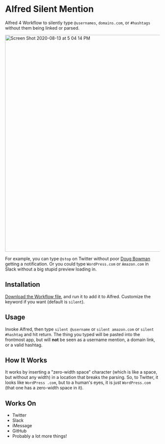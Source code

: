 # Alfred Silent Mention
Alfred 4 Workflow to silently type `@usernames`, `domains.com`, or `#hashtags` without them being linked or parsed.

<img width="704" alt="Screen Shot 2020-08-13 at 5 04 14 PM" src="https://user-images.githubusercontent.com/353790/90187047-2b991e80-dd87-11ea-97cf-0066a7fcc579.png">

For example, you can type `@stop` on Twitter without poor [Doug Bowman][stop] getting a notification.
Or you could type `WordPress.com` or `Amazon.com` in Slack without a big stupid preview loading in.

## Installation
[Download the Workflow file][download], and run it to add it to Alfred. Customize the keyword if you want (default is `silent`).

## Usage
Invoke Alfred, then type `silent @username` or `silent amazon.com` or `silent #hashtag` and hit return. The thing you typed will be pasted into the frontmost app, but will **not** be seen as a username mention, a domain link, or a valid hashtag.

## How It Works
It works by inserting a "zero-width space" character (which is like a space, but without any width) in a location that breaks the parsing. So, to Twitter, it looks like `WordPress .com`, but to a human's eyes, it is just `WordPress​.com` (that one has a zero-width space in it).

## Works On
* Twitter
* Slack
* iMessage
* GitHub
* Probably a lot more things!

[download]: https://github.com/markjaquith/Alfred-Silent-Mention/raw/main/Silent%20Mention.alfredworkflow
[stop]: https://twitter.com/stop
